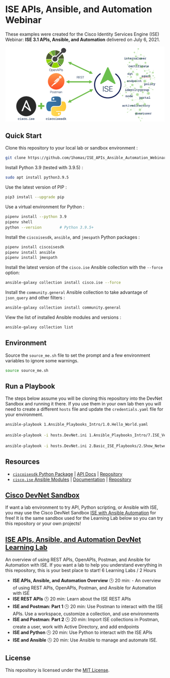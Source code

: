 # ISE APIs, Ansible, and Automation Webinar

These examples were created for the Cisco Identity Services Engine (ISE) Webinar: **ISE 3.1 APIs, Ansible, and Automation** delivered on July 6, 2021. 

![ISE APIs Ansible Automation Webinar](images/ISE_APIs_Ansible_Automation_Webinar.png)


## Quick Start

Clone this repository to your local lab or sandbox environment :  
```bash
git clone https://github.com/1homas/ISE_APIs_Ansible_Automation_Webinar
```

Install Python 3.9 (tested with 3.9.5) :  

```bash
sudo apt install python3.9.5
```

Use the latest version of PIP :  

```bash
pip3 install --upgrade pip
```

Use a virtual environment for Python :  

```bash
pipenv install --python 3.9
pipenv shell
python --version        # Python 3.9.5+
```

Install the `ciscoisesdk`, `ansible`, and `jmespath` Python packages :  

```bash
pipenv install ciscoisesdk
pipenv install ansible
pipenv install jmespath
```

Install the latest version of the `cisco.ise` Ansible collection with the `--force` option:

```bash
ansible-galaxy collection install cisco.ise --force
```

Install the `community.general` Ansible collection to take advantage of `json_query` and other filters :  

```bash
ansible-galaxy collection install community.general
```

View the list of installed Ansible modules and versions :  

```bash
ansible-galaxy collection list
```


## Environment

Source the `source_me.sh` file to set the prompt and a few environment variables to ignore some warnings.

```bash
source source_me.sh
```


## Run a Playbook

The steps below assume you will be cloning this repository into the DevNet Sandbox and running it there. If you use them in your own lab then you will need to create a different `hosts` file and update the `credentials.yaml` file for your environment.

```bash
ansible-playbook 1.Ansible_Playbooks_Intro/1.0.Hello_World.yaml

ansible-playbook -i hosts.DevNet.ini 1.Ansible_Playbooks_Intro/7.ISE_Version.yaml

ansible-playbook -i hosts.DevNet.ini 2.Basic_ISE_Playbooks/2.Show_NetworkDeviceGroups.yaml 
```


## Resources

- [`ciscoisesdk` Python Package](https://pypi.org/project/ciscoisesdk/) | [API Docs](https://ciscoisesdk.readthedocs.io/en/latest/api/api.html) | [Repository](https://github.com/CiscoISE/ciscoisesdk)
- [`cisco.ise` Ansible Modules](https://galaxy.ansible.com/cisco/ise) | [Documentation](https://ciscoise.github.io/ansible-ise/main/html/plugins/index.html) | [Repository](https://github.com/CiscoISE/ansible-ise)


## [Cisco DevNet Sandbox](https://devnetsandbox.cisco.com/RM/Diagram/Index/ad4bb2ae-bb67-4d93-9f0d-2a6a04792e2e?diagramType=Topology)

If want a lab environment to try API, Python scripting, or Ansible with ISE, you may use the Cisco DevNet Sandbox [ISE with Ansible Automation](https://devnetsandbox.cisco.com/RM/Diagram/Index/ad4bb2ae-bb67-4d93-9f0d-2a6a04792e2e?diagramType=Topology) for free! It is the same sandbox used for the Learning Lab below so you can try this repository or your own projects!


## [ISE APIs, Ansible, and Automation DevNet Learning Lab](https://developer.cisco.com/learning/modules/ise-automation)
An overview of using REST APIs, OpenAPIs, Postman, and Ansible for Automation with ISE. If you want a lab to help you understand everything in this repository, this is your best place to start!
6 Learning Labs / 2 Hours
- **ISE APIs, Ansible, and Automation Overview**  🕓 20 min: - An overview of using REST APIs, OpenAPIs, Postman, and Ansible for Automation with ISE
- **ISE REST APIs** 🕓 20 min: Learn about the ISE REST APIs
- **ISE and Postman: Part 1**  🕓 20 min: Use Postman to interact with the ISE APIs. Use a workspace, customize a collection, and use environments
- **ISE and Postman: Part 2**  🕓 20 min: Import ISE collections in Postman, create a user, work with Active Directory, and add endpoints
- **ISE and Python**  🕓 20 min: Use Python to interact with the ISE APIs 
- **ISE and Ansible**  🕓 20 min: Use Ansible to manage and automate ISE.



## License

This repository is licensed under the [MIT License](https://choosealicense.com/licenses/mit/).

